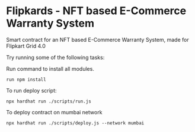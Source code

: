 # Flipkards - NFT based E-Commerce Warranty System

Smart contract for an NFT based E-Commerce Warranty System, made for Flipkart Grid 4.0

Try running some of the following tasks:

Run command to install all modules.

```
run npm install
```

To run deploy script:

```
npx hardhat run ./scripts/run.js
```

To deploy contract on mumbai network

```
npx hardhat run ./scripts/deploy.js --network mumbai
```
